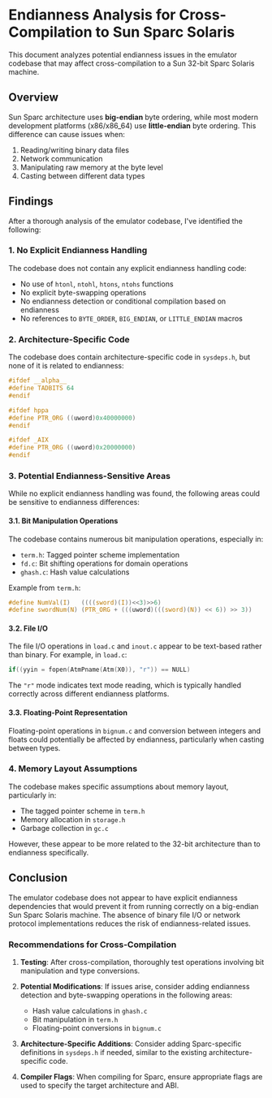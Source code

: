 # Endianness Analysis for Cross-Compilation to Sun Sparc Solaris

This document analyzes potential endianness issues in the emulator codebase that may affect cross-compilation to a Sun 32-bit Sparc Solaris machine.

## Overview

Sun Sparc architecture uses **big-endian** byte ordering, while most modern development platforms (x86/x86_64) use **little-endian** byte ordering. This difference can cause issues when:

1. Reading/writing binary data files
2. Network communication
3. Manipulating raw memory at the byte level
4. Casting between different data types

## Findings

After a thorough analysis of the emulator codebase, I've identified the following:

### 1. No Explicit Endianness Handling

The codebase does not contain any explicit endianness handling code:
- No use of `htonl`, `ntohl`, `htons`, `ntohs` functions
- No explicit byte-swapping operations
- No endianness detection or conditional compilation based on endianness
- No references to `BYTE_ORDER`, `BIG_ENDIAN`, or `LITTLE_ENDIAN` macros

### 2. Architecture-Specific Code

The codebase does contain architecture-specific code in `sysdeps.h`, but none of it is related to endianness:
```c
#ifdef __alpha__
#define TADBITS 64
#endif

#ifdef hppa
#define PTR_ORG	((uword)0x40000000)
#endif

#ifdef _AIX
#define PTR_ORG	((uword)0x20000000)
#endif
```

### 3. Potential Endianness-Sensitive Areas

While no explicit endianness handling was found, the following areas could be sensitive to endianness differences:

#### 3.1. Bit Manipulation Operations

The codebase contains numerous bit manipulation operations, especially in:
- `term.h`: Tagged pointer scheme implementation
- `fd.c`: Bit shifting operations for domain operations
- `ghash.c`: Hash value calculations

Example from `term.h`:
```c
#define NumVal(I)	((((sword)(I))<<3)>>6)
#define swordNum(N)	(PTR_ORG + (((uword)(((sword)(N)) << 6)) >> 3))
```

#### 3.2. File I/O

The file I/O operations in `load.c` and `inout.c` appear to be text-based rather than binary. For example, in `load.c`:
```c
if((yyin = fopen(AtmPname(Atm(X0)), "r")) == NULL)
```

The `"r"` mode indicates text mode reading, which is typically handled correctly across different endianness platforms.

#### 3.3. Floating-Point Representation

Floating-point operations in `bignum.c` and conversion between integers and floats could potentially be affected by endianness, particularly when casting between types.

### 4. Memory Layout Assumptions

The codebase makes specific assumptions about memory layout, particularly in:
- The tagged pointer scheme in `term.h`
- Memory allocation in `storage.h`
- Garbage collection in `gc.c`

However, these appear to be more related to the 32-bit architecture than to endianness specifically.

## Conclusion

The emulator codebase does not appear to have explicit endianness dependencies that would prevent it from running correctly on a big-endian Sun Sparc Solaris machine. The absence of binary file I/O or network protocol implementations reduces the risk of endianness-related issues.

### Recommendations for Cross-Compilation

1. **Testing**: After cross-compilation, thoroughly test operations involving bit manipulation and type conversions.

2. **Potential Modifications**: If issues arise, consider adding endianness detection and byte-swapping operations in the following areas:
   - Hash value calculations in `ghash.c`
   - Bit manipulation in `term.h`
   - Floating-point conversions in `bignum.c`

3. **Architecture-Specific Additions**: Consider adding Sparc-specific definitions in `sysdeps.h` if needed, similar to the existing architecture-specific code.

4. **Compiler Flags**: When compiling for Sparc, ensure appropriate flags are used to specify the target architecture and ABI.
